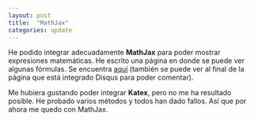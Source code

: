```yaml
---
layout: post
title:  "MathJax"
categories: update
---
```


He podido integrar adecuadamente **MathJax** para poder mostrar expresiones matemáticas. He escrito una página en donde se puede ver algunas fórmulas. Se encuentra [aquí][box-counting-dimension] (también se puede ver al final de la página que está integrado Disqus para poder comentar).

Me hubiera gustando poder integrar **Katex**, pero no me ha resultado posible. He probado varios métodos y todos han dado fallos. Así que por ahora me quedo con MathJax.

[box-counting-dimension]: /math/fractal/box-counting-dimension